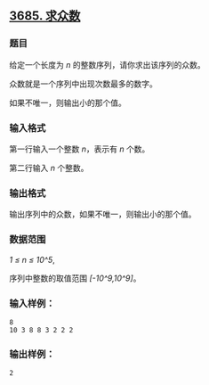 ## [3685. 求众数](https://www.acwing.com/problem/content/3688/)

### 题目

给定一个长度为 *n* 的整数序列，请你求出该序列的众数。

众数就是一个序列中出现次数最多的数字。

如果不唯一，则输出小的那个值。

### 输入格式

第一行输入一个整数 *n*，表示有 *n* 个数。

第二行输入 *n* 个整数。

### 输出格式

输出序列中的众数，如果不唯一，则输出小的那个值。

### 数据范围

*1 ≤ n ≤ 10^5*,

序列中整数的取值范围 *[-10^9,10^9]*。

### 输入样例：

```
8
10 3 8 8 3 2 2 2
```

### 输出样例：

```
2
```
